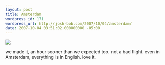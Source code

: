 ```yaml
---
layout: post
title: Amsterdam
wordpress_id: 171
wordpress_url: http://josh-bob.com/2007/10/04/amsterdam/
date: 2007-10-04 03:51:02.000000000 -05:00
---
```

<!--Mime Type of File is image/jpeg -->

<a href="http://josh-bob.com/wp-photos/20071004-045101-1.jpg"><img src="http://josh-bob.com/wp-photos/thumb.20071004-045101-1.jpg" /></a>

we made it, an hour sooner than we  expected too. not a bad flight.
even in Amsterdam, everything is in English. love it.
